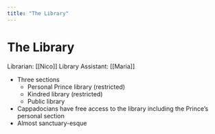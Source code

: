 ```yaml
---
title: "The Library"
---
```


# The Library
Librarian: [[Nico]]
Library Assistant: [[Maria]]

-   Three sections
	-   Personal Prince library (restricted)
	-   Kindred library (restricted)
	-   Public library
-   Cappadocians have free access to the library including the Prince’s personal section
-   Almost sanctuary-esque
